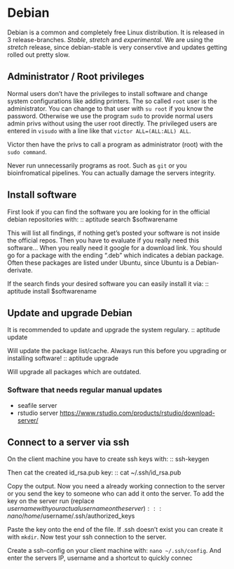 Debian
======

Debian is a common and completely free Linux distribution. It is released in 3 release-branches. *Stable*, *stretch* and *experimental*. We are using the *stretch* release, since debian-stable is very conservtive and updates getting rolled out pretty slow.

Administrator / Root privileges
-------------------------------

Normal users don’t have the privileges to install software and change system configurations like adding printers. The so called `root` user is the administrator. You can change to that user with `su root` if you know the password. Otherwise we use the program `sudo` to provide normal users admin privs without using the user root directly. The privileged users are entered in `visudo` with a line like that `victor ALL=(ALL:ALL) ALL`.

Victor then have the privs to call a program as administrator (root) with the `sudo command`.

Never run unnecessarily programs as root. Such as `git` or you bioinfromatical pipelines. You can actually damage the servers integrity.

Install software
----------------

First look if you can find the software you are looking for in the official debian repositories with: :: aptitude search $softwarename

This will list all findings, if nothing get’s posted your software is not inside the official repos. Then you have to evaluate if you really need this software… When you really need it google for a download link. You should go for a package with the ending “.deb” which indicates a debian package. Often these packages are listed under Ubuntu, since Ubuntu is a Debian-derivate.

If the search finds your desired software you can easily install it via: :: aptitude install $softwarename

Update and upgrade Debian
-------------------------

It is recommended to update and upgrade the system regulary. :: aptitude update

Will update the package list/cache. Always run this before you upgrading or installing software! :: aptitude upgrade

Will upgrade all packages which are outdated.

### Software that needs regular manual updates

-   seafile server
-   rstudio server <https://www.rstudio.com/products/rstudio/download-server/>

Connect to a server via ssh
---------------------------

On the client machine you have to create ssh keys with: :: ssh-keygen

Then cat the created id\_rsa.pub key: :: cat ~/.ssh/id\_rsa.pub

Copy the output. Now you need a already working connection to the server or you send the key to someone who can add it onto the server. To add the key on the server run (replace $username with your actual username on the server): :: nano /home/$username/.ssh/authorized\_keys

Paste the key onto the end of the file. If .ssh doesn’t exist you can create it with `mkdir`. Now test your ssh connection to the server.

Create a ssh-config on your client machine with: `nano ~/.ssh/config`. And enter the servers IP, username and a shortcut to quickly connec